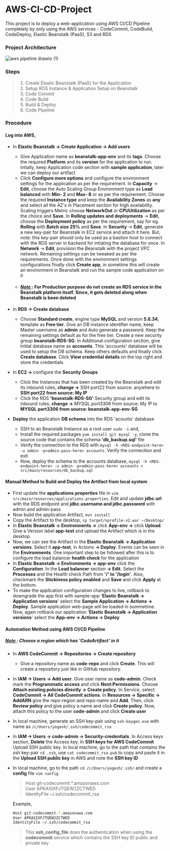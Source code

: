 # AWS-CI-CD-Project
This project is to deploy a web-application using AWS CI/CD Pipeline completely by only using the AWS services - CodeCommit, CodeBuild, CodeDeploy, Elastic Beanstalk (PaaS), S3 and RDS 

### Project Architecture
![aws pipeline drawio (1)](https://user-images.githubusercontent.com/106590073/181558212-91c9209f-4dc1-4970-9f51-eb34c2ae3f9e.jpg)

### Steps 
> 1. Create Elastic Beanstalk (PaaS) for the Application
> 2. Setup RDS Instance & Application Setup on Beanstalk
> 3. Code Commit
> 4. Code Build
> 5. Build & Deploy
> 6. Code Pipeline 

### Procedure

#### **Log into AWS,** <br>
- In **Elastic Beanstalk &rarr; Create Application &rarr; Add users** 
  - Give Application name as **beanstalk-app-env** and its **tags**. Choose the required **Platform** and its **version** for the application to run. Intially, keep Application code section with **sample application**, later we can deploy our artifact
  - Click **Configure more options** and configure the environment settings for the application as per the requirement. In **Capacity** &rarr; **Edit**, choose the Auto Scaling Group Environment type as **Load balanced** with **Min- 2** and **Max- 8** or as per the requirement. Choose the required **Instance type** and keep the **Availability Zones** as **any** and select all the AZ's in Placement section for high availability. Scaling triggers Metric choose **NetworkOut** or **CPUUtilization** as per the choice and **Save**. In **Rolling updates and deployments** &rarr; **Edit**, choose the **Deployment policy** as per the requirement, say for eg. **Rolling** with **Batch size 25%** and **Save**. In **Security** &rarr; **Edit**, generate a new key-pair for Beanstalk in EC2 service and attach it here. But, note: this key-pair should only be used as a bastion host to connect with the RDS server in backend for intiating the database for once. In **Network** &rarr; **Edit**, provision the Beanstalk with the project VPC network. Remaining settings can be tweaked as per the requirements. Once done with the environment settings configurations finally click **Create app**, in sometime this will create an environment in Beanstalk and run the sample code application on it
  - #### <ins> *Note* </ins>  : For Production purpose do not create an RDS service in the Beanstalk platform itself. Since, it gets deleted along when Beanstalk is been deleted
  
 - In **RDS &rarr; Create database** 
   - Choose **Standard create**, engine type **MySQL** and version **5.6.34**, template as **Free tier**. Give an DB instance identifier name, keep Master username as **admin** and Auto generate a password. Keep the remaining settings default as for the free tier. Create a new security group **beanstalk-RDS-SG**. In Additional configuration section, give Initial database name as **accounts**. This 'accounts' database will be used to setup the DB schema. Keep others defaults and finally click **Create database**. Click **View credential details** on the top right and store the credentials
   
 - In **EC2 &rarr;** configure the **Security Groups** 
   - Click the Instances that has been created by the Beanstalk and edit its inbound rules, **change &rarr;** SSH port22 from source: anywhere to **SSH port22 from source: My IP**
   - Click the RDS **'beanstalk-RDS-SG'** Security group and edit its inbound rules, **change &rarr;** MYSQL port3306 from source: My IP to **MYSQL port3306 from source: beanstalk-app-env-SG**

 - **Deploy** the application **DB schema** into the RDS 'acounts' database
   - SSH to an Beanstalk Instance as a root user `sudo -i` and, 
    - Install the required packages `yum install git mysql -y`, clone the source code that contains the schema **'db_backup.sql'** file
    - Verify the connection to the RDS with `mysql -h <RDS-endpoint-here> -u admin -p<admin-pass-here> accounts`. Verify the connection and exit
    - Now, deploy the schema to the accounts database, `mysql -h <RDS-endpoint-here> -u admin -p<admin-pass-here> accounts < src/main/resources/db_backup.sql`
      
 #### **Manual Method** to Build and Deploy the Artifact from local system
   - First update the **applications.properties** file in `vim src/main/resources/applications.properties`. Edit and update **jdbc.url** with the RDS endpoint and **jdbc.username and jdbc.password** with admin and admin-pass
   - Now build the application Artifact, `mvn install`
   - Copy the Artifact to the desktop, `cp target/vprofile-v2.war ~/Desktop/`
   - In **Elastic Beanstalk &rarr; Environments &rarr;** click **App-env &rarr;** click **Upload**. Give a Version label **app-test** and upload the Artifact which is in the desktop.
   - Now, we can see the Artifact in the **Elastic Beanstalk &rarr; Application versions**. Select it **app-test**, in Actions **&rarr; Deploy**. Events can be seen in the **Environments**. One important step to be followed after this is to configure the load balancer **health check** for the application
   - In **Elastic Beanstalk &rarr; Environments &rarr; app-env** click the **Configuration**. In the **Load balancer** section **&rarr; Edit**. Select the **Processes** and the Health check Path from **'/' to '/login'**. Also, checkmark the **Stickiness policy enabled** and **Save** and click **Apply** at the bottom.
   - To make the application configuration changes to live, rollback to downgrade the app first with sample-app '**Elastic Beanstalk &rarr; Application versions**' select the **Sample Application &rarr; Actions &rarr; Deploy**. Sample application web-page will be loaded in sommetime. Now, again rollback our application '**Elastic Beanstalk &rarr; Application versions**' select the **App-env &rarr; Actions &rarr; Deploy**  

#### **Automation Method using AWS CI/CD Pipeline** 
##### <ins> *Note* </ins>  : Choose a region which has **'CodeArtifact'** in it
 - In **AWS CodeCommit &rarr; Repositories &rarr; Create repository** 
   - Give a repository name as **code-repo** and click **Create**. This will create a repository just like in GitHub repository.
 - In **IAM &rarr; Users &rarr; Add user**. Give user name as **code-admin**. Check mark the **Programmatic access** and click **Next:Permissions**. Choose **Attach existing policies directly &rarr; Create policy**. In Service, select **CodeCommit  &rarr; All CodeCommit actions**. In **Resources &rarr; Specific &rarr; AddARN** give the repo-region and repo-name and **Add**. Then, click **Review policy** and give policy a name and click **Create policy**. Now, attach this policy to the user **code-admin** and click **Create user**
 - In local machine, generate an SSH key-pair using `ssh-keygen.exe` with name as `/c/Users/yogesh/.ssh/codecommit_rsa`
 - In **IAM &rarr; Users &rarr; code-admin &rarr; Security-credentials**. In Access keys section, **Delete** the Access key. In **SSH keys for AWS CodeCommit** Upload SSH public key. In local machine, go to the path that contains the ssh key-pair `cd .ssh`, use `cat codecommit_rsa.pub` to copy and paste it in the **Upload SSH public key** in AWS and note the **SSH key ID**
 - In local machine, go to the path `cd /c/Users/yogesh/.ssh/` and create a **config** file `vim config` 
   
   > Host git-codecommit.*.amazonaws.com <br> 
   > User APKAXIXFJTQEW2ZCTWED <br>
   > IdentityFile ~/.ssh/codecommit_rsa <br>
   
   Example,
    ```sh
    Host git-codecommit.*.amazonaws.com
    User APKAXIXFJTQEW2ZCTWED
    IdentityFile ~/.ssh/codecommit_rsa
    ```
    > This **ssh_config_file** does the authentication when using the **codecommit** service which contains the SSH key ID public and private key
   
